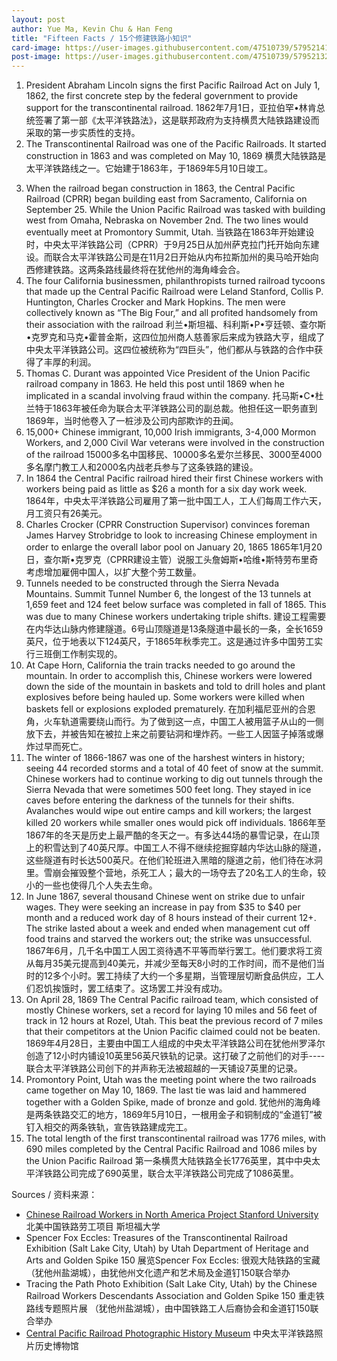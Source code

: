 ```yaml
---
layout: post
author: Yue Ma, Kevin Chu & Han Feng
title: "Fifteen Facts / 15个修建铁路小知识"
card-image: https://user-images.githubusercontent.com/47510739/57952141-4944b300-78ba-11e9-9d33-94e1d00c7916.jpg
post-image: https://user-images.githubusercontent.com/47510739/57952132-434ed200-78ba-11e9-9d93-cdaa95b1743e.jpg
---
```

1. President Abraham Lincoln signs the first Pacific Railroad Act on July 1, 1862, the first concrete step by the federal government to provide support for the transcontinental railroad. 1862年7月1日，亚拉伯罕•林肯总统签署了第一部《太平洋铁路法》，这是联邦政府为支持横贯大陆铁路建设而采取的第一步实质性的支持。
2. The Transcontinental Railroad was one of the Pacific Railroads. It started construction in 1863 and was completed on May 10, 1869 横贯大陆铁路是太平洋铁路线之一。它始建于1863年，于1869年5月10日竣工。
<!--more-->
3. When the railroad began construction in 1863, the Central Pacific Railroad (CPRR) began building east from Sacramento, California on September 25. While the Union Pacific Railroad was tasked with building west from Omaha, Nebraska on November 2nd. The two lines would eventually meet at Promontory Summit, Utah. 当铁路在1863年开始建设时，中央太平洋铁路公司（CPRR）于9月25日从加州萨克拉门托开始向东建设。而联合太平洋铁路公司是在11月2日开始从内布拉斯加州的奥马哈开始向西修建铁路。这两条路线最终将在犹他州的海角峰会合。
4. The four California businessmen, philanthropists turned railroad tycoons that made up the Central Pacific Railroad were Leland Stanford, Collis P. Huntington, Charles Crocker and Mark Hopkins. The men were collectively known as “The Big Four,” and all profited handsomely from their association with the railroad 利兰•斯坦福、科利斯•P•亨廷顿、查尔斯•克罗克和马克•霍普金斯，这四位加州商人慈善家后来成为铁路大亨，组成了中央太平洋铁路公司。这四位被统称为“四巨头”，他们都从与铁路的合作中获得了丰厚的利润。
5. Thomas C. Durant was appointed Vice President of the Union Pacific railroad company in 1863. He held this post until 1869 when he implicated in a scandal involving fraud within the company. 托马斯•C•杜兰特于1863年被任命为联合太平洋铁路公司的副总裁。他担任这一职务直到1869年，当时他卷入了一桩涉及公司内部欺诈的丑闻。
6. 15,000+ Chinese immigrant, 10,000 Irish immigrants, 3-4,000 Mormon Workers, and 2,000 Civil War veterans were involved in the construction of the railroad 15000多名中国移民、10000多名爱尔兰移民、3000至4000多名摩门教工人和2000名内战老兵参与了这条铁路的建设。
7. In 1864 the Central Pacific railroad hired their first Chinese workers with workers being paid as little as $26 a month for a six day work week. 1864年，中央太平洋铁路公司雇用了第一批中国工人，工人们每周工作六天，月工资只有26美元。
8. Charles Crocker (CPRR Construction Supervisor) convinces foreman James Harvey Strobridge to look to increasing Chinese employment in order to enlarge the overall labor pool on January 20, 1865 1865年1月20日，查尔斯•克罗克（CPRR建设主管）说服工头詹姆斯•哈维•斯特劳布里奇考虑增加雇佣中国人，以扩大整个劳工数量。
9. Tunnels needed to be constructed through the Sierra Nevada Mountains. Summit Tunnel Number 6, the longest of the 13 tunnels at 1,659 feet and 124 feet below surface was completed in fall of 1865. This was due to many Chinese workers undertaking triple shifts. 建设工程需要在内华达山脉内修建隧道。6号山顶隧道是13条隧道中最长的一条，全长1659英尺，位于地表以下124英尺，于1865年秋季完工。这是通过许多中国劳工实行三班倒工作制实现的。
10. At Cape Horn, California the train tracks needed to go around the mountain. In order to accomplish this, Chinese workers were lowered down the side of the mountain in baskets and told to drill holes and plant explosives before being hauled up. Some workers were killed when baskets fell or explosions exploded prematurely. 在加利福尼亚州的合恩角，火车轨道需要绕山而行。为了做到这一点，中国工人被用篮子从山的一侧放下去，并被告知在被拉上来之前要钻洞和埋炸药。一些工人因篮子掉落或爆炸过早而死亡。
11. The winter of 1866-1867 was one of the harshest winters in history; seeing 44 recorded storms and a total of 40 feet of snow at the summit. Chinese workers had to continue working to dig out tunnels through the Sierra Nevada that were sometimes 500 feet long. They stayed in ice caves before entering the darkness of the tunnels for their shifts. Avalanches would wipe out entire camps and kill workers; the largest killed 20 workers while smaller ones would pick off individuals. 1866年至1867年的冬天是历史上最严酷的冬天之一。有多达44场的暴雪记录，在山顶上的积雪达到了40英尺厚。中国工人不得不继续挖掘穿越内华达山脉的隧道，这些隧道有时长达500英尺。在他们轮班进入黑暗的隧道之前，他们待在冰洞里。雪崩会摧毁整个营地，杀死工人；最大的一场夺去了20名工人的生命，较小的一些也使得几个人失去生命。
12. In June 1867, several thousand Chinese went on strike due to unfair wages. They were seeking an increase in pay from $35 to $40 per month and a reduced work day of 8 hours instead of their current 12+. The strike lasted about a week and ended when management cut off food trains and starved the workers out; the strike was unsuccessful. 1867年6月，几千名中国工人因工资待遇不平等而举行罢工。他们要求将工资从每月35美元提高到40美元，并减少至每天8小时的工作时间，而不是他们当时的12多个小时。罢工持续了大约一个多星期，当管理层切断食品供应，工人们忍饥挨饿时，罢工结束了。这场罢工并没有成功。
13. On April 28, 1869 The Central Pacific railroad team, which consisted of mostly Chinese workers, set a record for laying 10 miles and 56 feet of track in 12 hours at Rozel, Utah. This beat the previous record of 7 miles that their competitors at the Union Pacific claimed could not be beaten. 1869年4月28日，主要由中国工人组成的中央太平洋铁路公司在犹他州罗泽尔创造了12小时内铺设10英里56英尺铁轨的记录。这打破了之前他们的对手----联合太平洋铁路公司创下的并声称无法被超越的一天铺设7英里的记录。
14. Promontory Point, Utah was the meeting point where the two railroads came together on May 10, 1869. The last tie was laid and hammered together with a Golden Spike, made of bronze and gold. 犹他州的海角峰是两条铁路交汇的地方，1869年5月10日，一根用金子和铜制成的“金道钉”被钉入相交的两条铁轨，宣告铁路建成完工。
15. The total length of the first transcontinental railroad was 1776 miles, with 690 miles completed by the Central Pacific Railroad and 1086 miles by the Union Pacific Railroad 第一条横贯大陆铁路全长1776英里，其中中央太平洋铁路公司完成了690英里，联合太平洋铁路公司完成了1086英里。

Sources / 资料来源：

- [Chinese Railroad Workers in North America Project Stanford University](https://web.stanford.edu/group/chineserailroad/cgi-bin/website/) 北美中国铁路劳工项目 斯坦福大学
- Spencer Fox Eccles: Treasures of the Transcontinental Railroad Exhibition (Salt Lake City, Utah) by Utah Department of Heritage and Arts and Golden Spike 150 展览Spencer Fox Eccles: 很观大陆铁路的宝藏 （犹他州盐湖城），由犹他州文化遗产和艺术局及金道钉150联合举办
- Tracing the Path Photo Exhibition (Salt Lake City, Utah) by the Chinese Railroad Workers Descendants Association and Golden Spike 150
重走铁路线专题照片展 （犹他州盐湖城），由中国铁路工人后裔协会和金道钉150联合举办
- [Central Pacific Railroad Photographic History Museum](http://cprr.org/) 中央太平洋铁路照片历史博物馆
